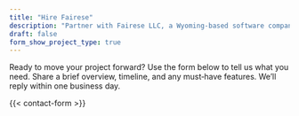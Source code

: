 ```yaml
---
title: "Hire Fairese"
description: "Partner with Fairese LLC, a Wyoming-based software company led by Bolivian iOS veteran Andy Ibanez. Delivering high-quality mobile and custom software solutions to clients in the USA and worldwide."
draft: false
form_show_project_type: true
---
```


Ready to move your project forward? Use the form below to tell us what you need. Share a brief overview, timeline, and any must‑have features. We’ll reply within one business day.

{{< contact-form >}}